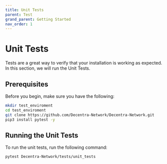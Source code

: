 ```yaml
---
title: Unit Tests
parent: Test
grand_parent: Getting Started
nav_order: 1
---
```


# Unit Tests
Tests are a great way to verify that your installation is working as expected. In this section, we will run the Unit Tests.

## Prerequisites
Before you begin, make sure you have the following:

```bash
mkdir test_enviroment
cd test_enviroment
git clone https://github.com/Decentra-Network/Decentra-Network.git
pip3 install pytest -y
```

## Running the Unit Tests
To run the unit tests, run the following command:

```bash
pytest Decentra-Network/tests/unit_tests
```